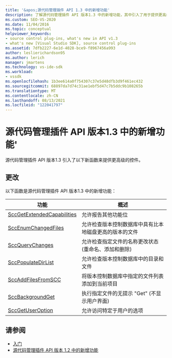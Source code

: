 ```yaml
---
title: '&apos;源代码管理插件 API 1.3 中的新增功能'
description: 了解源代码管理插件 API 版本1.3 中的新增功能，其中引入了用于提供更高级控制的新函数。
ms.custom: SEO-VS-2020
ms.date: 11/04/2016
ms.topic: conceptual
helpviewer_keywords:
- source control plug-ins, what's new in API v1.3
- what's new [Visual Studio SDK], source control plug-ins
ms.assetid: 7dfb2227-6e1d-4028-bce9-f8967456a993
author: leslierichardson95
ms.author: lerich
manager: jmartens
ms.technology: vs-ide-sdk
ms.workload:
- vssdk
ms.openlocfilehash: 1b3ee614a0f754307c37e5d48dfb3d9f461ec432
ms.sourcegitcommit: 68897da7d74c31ae1ebf5d47c7b5ddc9b108265b
ms.translationtype: MT
ms.contentlocale: zh-CN
ms.lasthandoff: 08/13/2021
ms.locfileid: "122041797"
---
```

# <a name="what39s-new-in-the-source-control-plug-in-api-version-13"></a>源代码管理插件 API 版本1.3 中的新增功能&#39;
源代码管理插件 API 版本1.3 引入了以下新函数来提供更高级的控件。

## <a name="changes"></a>更改
 以下函数是源代码管理插件 API 版本1.3 中的新增功能：

|功能|概述|
|--------------|--------------|
|[SccGetExtendedCapabilities](../../extensibility/sccgetextendedcapabilities-function.md)|允许报告其他功能位|
|[SccEnumChangedFiles](../../extensibility/sccenumchangedfiles-function.md)|允许检查版本控制数据库中具有比本地磁盘更高的版本的文件|
|[SccQueryChanges](../../extensibility/sccquerychanges-function.md)|允许检查指定文件的名称更改状态 (重命名、添加和删除) |
|[SccPopulateDirList](../../extensibility/sccpopulatedirlist-function.md)|允许检查版本控制数据库中的目录和文件|
|[SccAddFilesFromSCC](../../extensibility/sccaddfilesfromscc-function.md)|将版本控制数据库中指定的文件列表添加到当前项目|
|[SccBackgroundGet](../../extensibility/sccbackgroundget-function.md)|执行指定文件的无提示 "Get" (不显示用户界面) |
|[SccGetUserOption](../../extensibility/sccgetuseroption-function.md)|允许访问特定于用户的选项|

## <a name="see-also"></a>请参阅
- [入门](../../extensibility/internals/getting-started-with-source-control-plug-ins.md)
- [源代码管理插件 API 版本 1.2 中的新增功能](../../extensibility/internals/what-s-new-in-the-source-control-plug-in-api-version-1-2.md)
